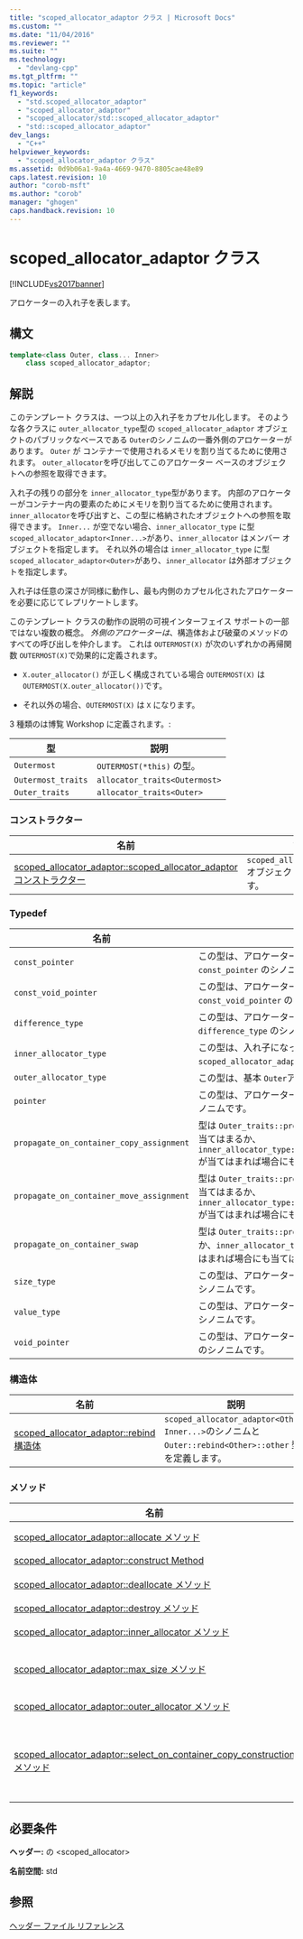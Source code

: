 ```yaml
---
title: "scoped_allocator_adaptor クラス | Microsoft Docs"
ms.custom: ""
ms.date: "11/04/2016"
ms.reviewer: ""
ms.suite: ""
ms.technology: 
  - "devlang-cpp"
ms.tgt_pltfrm: ""
ms.topic: "article"
f1_keywords: 
  - "std.scoped_allocator_adaptor"
  - "scoped_allocator_adaptor"
  - "scoped_allocator/std::scoped_allocator_adaptor"
  - "std::scoped_allocator_adaptor"
dev_langs: 
  - "C++"
helpviewer_keywords: 
  - "scoped_allocator_adaptor クラス"
ms.assetid: 0d9b06a1-9a4a-4669-9470-8805cae48e89
caps.latest.revision: 10
author: "corob-msft"
ms.author: "corob"
manager: "ghogen"
caps.handback.revision: 10
---
```

# scoped_allocator_adaptor クラス
[!INCLUDE[vs2017banner](../assembler/inline/includes/vs2017banner.md)]

アロケーターの入れ子を表します。  
  
## 構文  
  
```cpp  
template<class Outer, class... Inner>  
    class scoped_allocator_adaptor;  
```  
  
## 解説  
 このテンプレート クラスは、一つ以上の入れ子をカプセル化します。  そのような各クラスに `outer_allocator_type`型の `scoped_allocator_adaptor` オブジェクトのパブリックなベースである `Outer`のシノニムの一番外側のアロケーターがあります。  `Outer` が コンテナーで使用されるメモリを割り当てるために使用されます。  `outer_allocator`を呼び出してこのアロケーター ベースのオブジェクトへの参照を取得できます。  
  
 入れ子の残りの部分を `inner_allocator_type`型があります。  内部のアロケーターがコンテナー内の要素のためにメモリを割り当てるために使用されます。  `inner_allocator`を呼び出すと、この型に格納されたオブジェクトへの参照を取得できます。  `Inner...` が空でない場合、`inner_allocator_type` に型 `scoped_allocator_adaptor<Inner...>`があり、`inner_allocator` はメンバー オブジェクトを指定します。  それ以外の場合は `inner_allocator_type` に型 `scoped_allocator_adaptor<Outer>`があり、`inner_allocator` は外部オブジェクトを指定します。  
  
 入れ子は任意の深さが同様に動作し、最も内側のカプセル化されたアロケーターを必要に応じてレプリケートします。  
  
 このテンプレート クラスの動作の説明の可視インターフェイス サポートの一部ではない複数の概念。  *外側のアロケーターは*、構造体および破棄のメソッドのすべての呼び出しを仲介します。  これは `OUTERMOST(X)` が次のいずれかの再帰関数 `OUTERMOST(X)`で効果的に定義されます。  
  
-   `X.outer_allocator()` が正しく構成されている場合 `OUTERMOST(X)` は `OUTERMOST(X.outer_allocator())`です。  
  
-   それ以外の場合、`OUTERMOST(X)` は `X` になります。  
  
 3 種類のは博覧 Workshop に定義されます。:  
  
|型|説明|  
|-------|--------|  
|`Outermost`|`OUTERMOST(*this)` の型。|  
|`Outermost_traits`|`allocator_traits<Outermost>`|  
|`Outer_traits`|`allocator_traits<Outer>`|  
  
### コンストラクター  
  
|名前|説明|  
|--------|--------|  
|[scoped\_allocator\_adaptor::scoped\_allocator\_adaptor コンストラクター](../Topic/scoped_allocator_adaptor::scoped_allocator_adaptor%20Constructor.md)|`scoped_allocator_adaptor` オブジェクトを構築します。|  
  
### Typedef  
  
|名前|説明|  
|--------|--------|  
|`const_pointer`|この型は、アロケーター `Outer`に関連付けられている `const_pointer` のシノニムです。|  
|`const_void_pointer`|この型は、アロケーター `Outer`に関連付けられている `const_void_pointer` のシノニムです。|  
|`difference_type`|この型は、アロケーター `Outer`に関連付けられている `difference_type` のシノニムです。|  
|`inner_allocator_type`|この型は、入れ子になったアダプター `scoped_allocator_adaptor<Inner...>`の型のシノニムです。|  
|`outer_allocator_type`|この型は、基本 `Outer`アロケーターの型のシノニムです。|  
|`pointer`|この型は、アロケーター `Outer`に関連付けられている `pointer` のシノニムです。|  
|`propagate_on_container_copy_assignment`|型は `Outer_traits::propagate_on_container_copy_assignment` が当てはまるか、`inner_allocator_type::propagate_on_container_copy_assignment` が当てはまれば場合にも当てはまります。|  
|`propagate_on_container_move_assignment`|型は `Outer_traits::propagate_on_container_move_assignment` が当てはまるか、`inner_allocator_type::propagate_on_container_move_assignment` が当てはまれば場合にも当てはまります。|  
|`propagate_on_container_swap`|型は `Outer_traits::propagate_on_container_swap` が当てはまるか、`inner_allocator_type::propagate_on_container_swap` が当てはまれば場合にも当てはまります。|  
|`size_type`|この型は、アロケーター `Outer`に関連付けられている `size_type` のシノニムです。|  
|`value_type`|この型は、アロケーター `Outer`に関連付けられている `value_type` のシノニムです。|  
|`void_pointer`|この型は、アロケーター `Outer`に関連付けられている `void_pointer` のシノニムです。|  
  
### 構造体  
  
|名前|説明|  
|--------|--------|  
|[scoped\_allocator\_adaptor::rebind 構造体](../Topic/scoped_allocator_adaptor::rebind%20Struct.md)|`scoped_allocator_adaptor<Other, Inner...>`のシノニムと `Outer::rebind<Other>::other` 型を定義します。|  
  
### メソッド  
  
|名前|説明|  
|--------|--------|  
|[scoped\_allocator\_adaptor::allocate メソッド](../Topic/scoped_allocator_adaptor::allocate%20Method.md)|`Outer` のアロケーターを使用してメモリを割り当てます。|  
|[scoped\_allocator\_adaptor::construct Method](../Topic/scoped_allocator_adaptor::construct%20Method.md)|オブジェクトを構築します。|  
|[scoped\_allocator\_adaptor::deallocate メソッド](../Topic/scoped_allocator_adaptor::deallocate%20Method.md)|外部のアロケーターを使用してオブジェクトを解放します。|  
|[scoped\_allocator\_adaptor::destroy メソッド](../Topic/scoped_allocator_adaptor::destroy%20Method.md)|指定したオブジェクトを破棄します。|  
|[scoped\_allocator\_adaptor::inner\_allocator メソッド](../Topic/scoped_allocator_adaptor::inner_allocator%20Method.md)|型 `inner_allocator_type`に保存されたオブジェクトへの参照を取得します。|  
|[scoped\_allocator\_adaptor::max\_size メソッド](../Topic/scoped_allocator_adaptor::max_size%20Method.md)|外部のアロケーターに割り当てることができるオブジェクトの最大数を指定します。|  
|[scoped\_allocator\_adaptor::outer\_allocator メソッド](../Topic/scoped_allocator_adaptor::outer_allocator%20Method.md)|型 `outer_allocator_type`に保存されたオブジェクトへの参照を取得します。|  
|[scoped\_allocator\_adaptor::select\_on\_container\_copy\_construction メソッド](../Topic/scoped_allocator_adaptor::select_on_container_copy_construction%20Method.md)|対応するアロケーターの `select_on_container_copy_construction` を呼び出して初期化される各、格納されているアロケーター オブジェクトと `scoped_allocator_adaptor` の新しいオブジェクトを作成します。|  
  
## 必要条件  
 **ヘッダー:** の \<scoped\_allocator\>  
  
 **名前空間:** std  
  
## 参照  
 [ヘッダー ファイル リファレンス](../standard-library/cpp-standard-library-header-files.md)